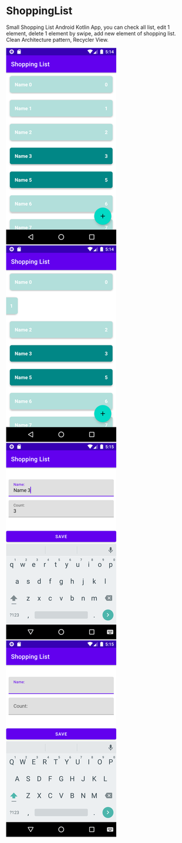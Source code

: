 # ShoppingList

Small Shopping List Android Kotlin App, 
you can check all list, edit 1 element, delete 1 element by swipe, add new element of shopping list.
Clean Architecture pattern, Recycler View.

![alt tag](https://github.com/Sergio994350/ShoppingList/blob/master/app/src/main/res/screenshots/Screenshot_20220111_201425.png)
![alt tag](https://github.com/Sergio994350/ShoppingList/blob/master/app/src/main/res/screenshots/Screenshot_20220111_201443.png)
![alt tag](https://github.com/Sergio994350/ShoppingList/blob/master/app/src/main/res/screenshots/Screenshot_20220111_201529.png)
![alt tag](https://github.com/Sergio994350/ShoppingList/blob/master/app/src/main/res/screenshots/Screenshot_20220111_201550.png)
